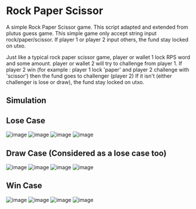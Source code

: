 # Rock Paper Scissor

A simple Rock Paper Scissor game. This script adapted and extended from plutus guess game. 
This simple game only accept string input rock/paper/scissor. If player 1 or player 2 input others, the fund stay locked on utxo.

Just like a typical rock paper scissor game, player or wallet 1 lock RPS word and some amount. 
player or wallet 2 will try to challenge from player 1. 
If player 2 win (for example : player 1 lock 'paper' and player 2 challenge with 'scissor') then the fund goes to challenger (player 2)
If it isn't (either challenger is lose or draw), the fund stay locked on utxo.

## Simulation

## Lose Case
![image](https://user-images.githubusercontent.com/45556134/192297777-13acbab3-5f0a-436c-8fdc-292cc39860c6.png)
![image](https://user-images.githubusercontent.com/45556134/192298145-23e75abf-225b-4f46-9271-6c70bb414639.png)
![image](https://user-images.githubusercontent.com/45556134/192298246-3f435172-56ca-4a17-a40c-839a32d499f9.png)
![image](https://user-images.githubusercontent.com/45556134/192298331-65fa8f71-3eab-4945-9a61-3511d5cd9e57.png)


## Draw Case (Considered as a lose case too)
![image](https://user-images.githubusercontent.com/45556134/192299812-aecedec9-6005-4485-bfb6-08d479a1d719.png)
![image](https://user-images.githubusercontent.com/45556134/192298145-23e75abf-225b-4f46-9271-6c70bb414639.png)
![image](https://user-images.githubusercontent.com/45556134/192298246-3f435172-56ca-4a17-a40c-839a32d499f9.png)
![image](https://user-images.githubusercontent.com/45556134/192300030-6630744b-53a1-4d4d-867a-1bd8edccf27e.png)


## Win Case
![image](https://user-images.githubusercontent.com/45556134/192300279-c96c0762-eb30-4af3-ac88-7ad5eae567b4.png)
![image](https://user-images.githubusercontent.com/45556134/192300426-4e559a90-7a23-4c4a-9f9b-f39c2ce2cd5f.png)
![image](https://user-images.githubusercontent.com/45556134/192300469-2372ac11-771e-41b2-991e-1f1f62355515.png)
![image](https://user-images.githubusercontent.com/45556134/192300635-8afec465-1f7c-4c77-8789-a7d5bd492c6f.png)

